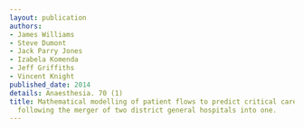 ```yaml
---
layout: publication
authors:
- James Williams
- Steve Dumont
- Jack Parry Jones
- Izabela Komenda
- Jeff Griffiths
- Vincent Knight
published_date: 2014
details: Anaesthesia. 70 (1)
title: Mathematical modelling of patient flows to predict critical care capacity required
  following the merger of two district general hospitals into one.
---
```

